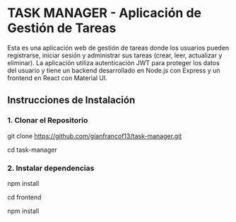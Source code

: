 # TASK MANAGER - Aplicación de Gestión de Tareas
Esta es una aplicación web de gestión de tareas donde los usuarios pueden registrarse, iniciar sesión y administrar sus tareas (crear, leer, actualizar y eliminar). 
La aplicación utiliza autenticación JWT para proteger los datos del usuario y tiene un backend desarrollado en Node.js con Express y un frontend en React con Material UI.

## Instrucciones de Instalación

### 1. Clonar el Repositorio

git clone https://github.com/gianfrancof13/task-manager.git

cd task-manager

### 2. Instalar dependencias

npm install

cd frontend

npm install

